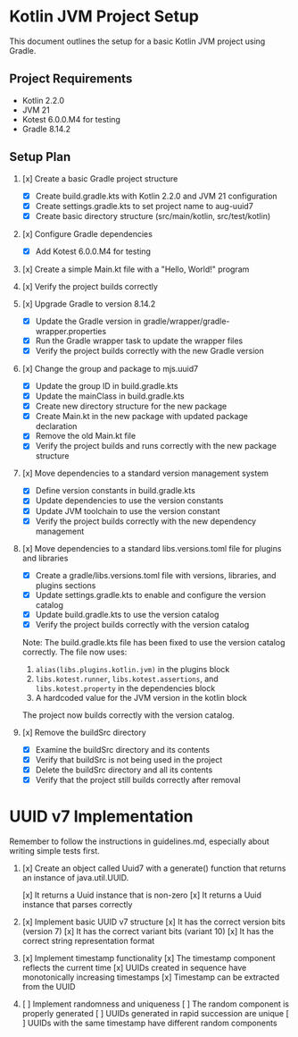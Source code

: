 # Kotlin JVM Project Setup

This document outlines the setup for a basic Kotlin JVM project using Gradle.

## Project Requirements

- Kotlin 2.2.0
- JVM 21
- Kotest 6.0.0.M4 for testing
- Gradle 8.14.2

## Setup Plan

1. [x] Create a basic Gradle project structure
   - [x] Create build.gradle.kts with Kotlin 2.2.0 and JVM 21 configuration
   - [x] Create settings.gradle.kts to set project name to aug-uuid7
   - [x] Create basic directory structure (src/main/kotlin, src/test/kotlin)

2. [x] Configure Gradle dependencies
   - [x] Add Kotest 6.0.0.M4 for testing

3. [x] Create a simple Main.kt file with a "Hello, World!" program

4. [x] Verify the project builds correctly

5. [x] Upgrade Gradle to version 8.14.2
   - [x] Update the Gradle version in gradle/wrapper/gradle-wrapper.properties
   - [x] Run the Gradle wrapper task to update the wrapper files
   - [x] Verify the project builds correctly with the new Gradle version

6. [x] Change the group and package to mjs.uuid7
   - [x] Update the group ID in build.gradle.kts
   - [x] Update the mainClass in build.gradle.kts
   - [x] Create new directory structure for the new package
   - [x] Create Main.kt in the new package with updated package declaration
   - [x] Remove the old Main.kt file
   - [x] Verify the project builds and runs correctly with the new package structure

7. [x] Move dependencies to a standard version management system
   - [x] Define version constants in build.gradle.kts
   - [x] Update dependencies to use the version constants
   - [x] Update JVM toolchain to use the version constant
   - [x] Verify the project builds correctly with the new dependency management

8. [x] Move dependencies to a standard libs.versions.toml file for plugins and libraries
   - [x] Create a gradle/libs.versions.toml file with versions, libraries, and plugins sections
   - [x] Update settings.gradle.kts to enable and configure the version catalog
   - [x] Update build.gradle.kts to use the version catalog
   - [x] Verify the project builds correctly with the version catalog

   Note: The build.gradle.kts file has been fixed to use the version catalog correctly. The file now uses:

   1. `alias(libs.plugins.kotlin.jvm)` in the plugins block
   2. `libs.kotest.runner`, `libs.kotest.assertions`, and `libs.kotest.property` in the dependencies block
   3. A hardcoded value for the JVM version in the kotlin block

   The project now builds correctly with the version catalog.

9. [x] Remove the buildSrc directory
   - [x] Examine the buildSrc directory and its contents
   - [x] Verify that buildSrc is not being used in the project
   - [x] Delete the buildSrc directory and all its contents
   - [x] Verify that the project still builds correctly after removal

# UUID v7 Implementation

Remember to follow the instructions in guidelines.md, especially about writing simple tests first.

1. [x] Create an object called Uuid7 with a generate() function that returns an instance of java.util.UUID.

   [x] It returns a Uuid instance that is non-zero
   [x] It returns a Uuid instance that parses correctly

2. [x] Implement basic UUID v7 structure
   [x] It has the correct version bits (version 7)
   [x] It has the correct variant bits (variant 10)
   [x] It has the correct string representation format

3. [x] Implement timestamp functionality
   [x] The timestamp component reflects the current time
   [x] UUIDs created in sequence have monotonically increasing timestamps
   [x] Timestamp can be extracted from the UUID

4. [ ] Implement randomness and uniqueness
   [ ] The random component is properly generated
   [ ] UUIDs generated in rapid succession are unique
   [ ] UUIDs with the same timestamp have different random components
